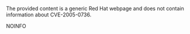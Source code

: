 The provided content is a generic Red Hat webpage and does not contain information about CVE-2005-0736.

NOINFO
